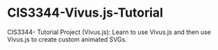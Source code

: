 # CIS3344-Vivus.js-Tutorial
CIS3344- Tutorial Project (Vivus.js): Learn to use Vivus.js and then use Vivus.js to create custom animated SVGs.
